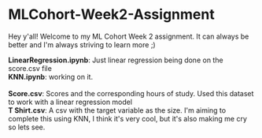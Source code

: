 # MLCohort-Week2-Assignment
Hey y'all! Welcome to my ML Cohort Week 2 assignment. It can always be better and I'm always striving to learn more ;)

**LinearRegression.ipynb**: Just linear regression being done on the score.csv file
<br>
**KNN.ipynb**: working on it.
<br>
<br>
**Score.csv**: Scores and the corresponding hours of study. Used this dataset to work with a linear regression model
<br>
**T Shirt.csv**: A csv with the target variable as the size. I'm aiming to complete this using KNN, I think it's very cool, but it's also making me cry so lets see.
